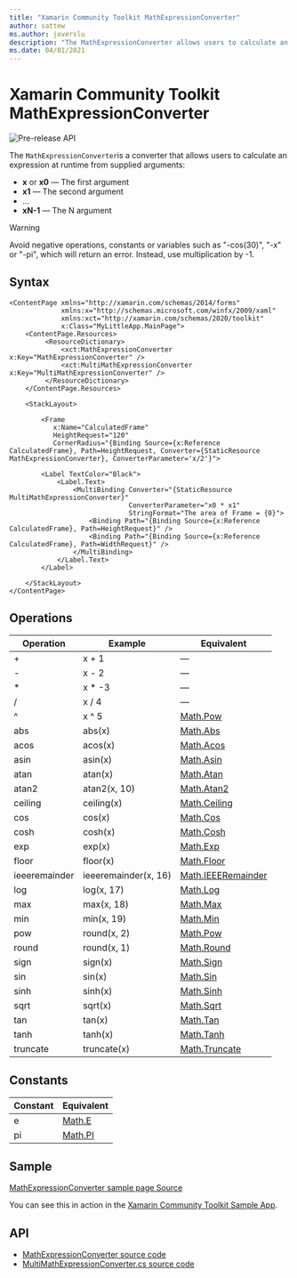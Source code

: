 ```yaml
---
title: "Xamarin Community Toolkit MathExpressionConverter"
author: sattew
ms.author: joverslu
description: "The MathExpressionConverter allows users to calculate an expression at runtime."
ms.date: 04/01/2021
---
```


# Xamarin Community Toolkit MathExpressionConverter

![Pre-release API](~/images/pre-release.png)

The `MathExpressionConverter`is a converter that allows users to calculate an expression at runtime from supplied arguments:

- **x** or **x0** — The first argument
- **x1** — The second argument
- ...
- **xN-1** — The N argument

> [!WARNING]
> Avoid negative operations, constants or variables such as "-cos(30)", "-x" or "-pi", which will return an error. Instead, use multiplication by -1.

## Syntax

```xaml
<ContentPage xmlns="http://xamarin.com/schemas/2014/forms"
             xmlns:x="http://schemas.microsoft.com/winfx/2009/xaml"
             xmlns:xct="http://xamarin.com/schemas/2020/toolkit"
             x:Class="MyLittleApp.MainPage">
    <ContentPage.Resources>
         <ResourceDictionary>
             <xct:MathExpressionConverter x:Key="MathExpressionConverter" />
             <xct:MultiMathExpressionConverter x:Key="MultiMathExpressionConverter" />
         </ResourceDictionary>
    </ContentPage.Resources>

    <StackLayout>

        <Frame
           x:Name="CalculatedFrame"
           HeightRequest="120"
           CornerRadius="{Binding Source={x:Reference CalculatedFrame}, Path=HeightRequest, Converter={StaticResource MathExpressionConverter}, ConverterParameter='x/2'}">

        <Label TextColor="Black">
            <Label.Text>
                <MultiBinding Converter="{StaticResource MultiMathExpressionConverter}"
                              ConverterParameter="x0 * x1"
                              StringFormat="The area of Frame = {0}">
                    <Binding Path="{Binding Source={x:Reference CalculatedFrame}, Path=HeightRequest}" />
                    <Binding Path="{Binding Source={x:Reference CalculatedFrame}, Path=WidthRequest}" />
                </MultiBinding>
            </Label.Text>
        </Label>

    </StackLayout>
</ContentPage>
```

## Operations

| Operation | Example | Equivalent |
| -- | -- | -- |
| + | x + 1 | — |
| - | x - 2 | — |
| * | x * -3 | — |
| / | x / 4 | — |
| ^ | x ^ 5 | [Math.Pow](xref:System.Math.Pow*) |
| abs | abs(x) | [Math.Abs](xref:System.Math.Abs*) |
| acos | acos(x) | [Math.Acos](xref:System.Math.Acos*) |
| asin | asin(x) | [Math.Asin](xref:System.Math.Asin*) |
| atan | atan(x) | [Math.Atan](xref:System.Math.Atan*) |
| atan2 | atan2(x, 10) | [Math.Atan2](xref:System.Math.Atan2*) |
| ceiling | ceiling(x) | [Math.Ceiling](xref:System.Math.Ceiling*) |
| cos | cos(x) | [Math.Cos](xref:System.Math.Cos*) |
| cosh | cosh(x) | [Math.Cosh](xref:System.Math.Cosh*) |
| exp | exp(x) | [Math.Exp](xref:System.Math.Exp*) |
| floor | floor(x) | [Math.Floor](xref:System.Math.Floor*) |
| ieeeremainder | ieeeremainder(x, 16) | [Math.IEEERemainder](xref:System.Math.IEEERemainder*) |
| log | log(x, 17) | [Math.Log](xref:System.Math.Log*) |
| max | max(x, 18) | [Math.Max](xref:System.Math.Max*) |
| min | min(x, 19) | [Math.Min](xref:System.Math.Min*) |
| pow | round(x, 2) | [Math.Pow](xref:System.Math.Pow*) |
| round | round(x, 1) | [Math.Round](xref:System.Math.Round*) |
| sign | sign(x) | [Math.Sign](xref:System.Math.Sign*) |
| sin | sin(x) | [Math.Sin](xref:System.Math.Sin*) |
| sinh | sinh(x) | [Math.Sinh](xref:System.Math.Sinh*) |
| sqrt | sqrt(x) | [Math.Sqrt](xref:System.Math.Sqrt*) |
| tan | tan(x) | [Math.Tan](xref:System.Math.Tan*) |
| tanh | tanh(x) | [Math.Tanh](xref:System.Math.Tanh*) |
| truncate | truncate(x) | [Math.Truncate](xref:System.Math.Truncate*) |

## Constants

| Constant | Equivalent |
| -- | -- |
| e | [Math.E](xref:System.Math.E) |
| pi | [Math.PI](xref:System.Math.PI) |

## Sample

[MathExpressionConverter sample page Source](https://github.com/xamarin/XamarinCommunityToolkit/blob/main/samples/XCT.Sample/Pages/Converters/MathExpressionConverterPage.xaml)

You can see this in action in the [Xamarin Community Toolkit Sample App](https://github.com/xamarin/XamarinCommunityToolkit).

## API

* [MathExpressionConverter source code](https://github.com/xamarin/XamarinCommunityToolkit/blob/main/src/CommunityToolkit/Xamarin.CommunityToolkit/Converters/MathExpressionConverter/MathExpressionConverter.shared.cs)
* [MultiMathExpressionConverter.cs source code](https://github.com/xamarin/XamarinCommunityToolkit/blob/main/src/CommunityToolkit/Xamarin.CommunityToolkit/Converters/MathExpressionConverter/MultiMathExpressionConverter.shared.cs)
